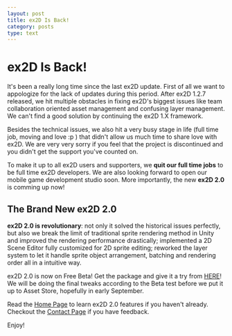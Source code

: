 ```yaml
---
layout: post
title: ex2D Is Back! 
category: posts
type: text
---
```


# ex2D Is Back!

It's been a really long time since the last ex2D update. First of all we want to appologize for the lack of 
updates during this period. After ex2D 1.2.7 released, we hit multiple obstacles in fixing ex2D's biggest issues
 like team collaboration oriented asset management and confusing layer management. We can't find a good solution
 by continuing the ex2D 1.X framework. 

Besides the technical issues, we also hit a very busy stage in life (full time job, moving and love :p ) that didn't
 allow us much time to share love with ex2D. We are very very sorry if you feel that the project is discontinued and
 you didn't get the support you've counted on. 
 
To make it up to all ex2D users and supporters, we __quit our full time jobs__
 to be full time ex2D developers. We are also looking forward to open our mobile game development studio soon. More importantly,
 the new __ex2D 2.0__ is comming up now!

## The Brand New ex2D 2.0

__ex2D 2.0 is revolutionary__: not only it solved the historical issues perfectly, but also we break the limit of traditional
 sprite rendering method in Unity and improved the rendering performance drastically; implemented a 2D Scene Editor fully customized
 for 2D sprite editing; reworked the layer system to
 let it handle sprite object arrangement, batching and rendering order all in a intuitive way.

ex2D 2.0 is now on Free Beta! Get the package and give it a try from [HERE][3]! We will be doing the final tweaks according to
 the Beta test before we put it up to Asset Store, hopefully in early September.

Read the [Home Page][1] to learn ex2D 2.0 features if you haven't already. Checkout the [Contact Page][2] if you have feedback.

Enjoy!

[1]: http://exdev.github.io/ex2d_doc
[2]: ../contact/
[3]: ../ex2d-2-beta/


